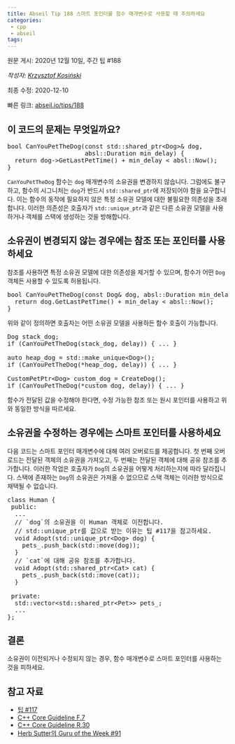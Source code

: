 ```yaml
---
title: Abseil Tip 188 스마트 포인터를 함수 매개변수로 사용할 때 주의하세요
categories:
 - cpp
 - abseil
tags:
---
```


원문 게시: 2020년 12월 10일, 주간 팁 #188

*작성자: [Krzysztof Kosiński](mailto:krzysio@google.com)*

최종 수정: 2020-12-10

빠른 링크: [abseil.io/tips/188](https://abseil.io/tips/188)

## 이 코드의 문제는 무엇일까요?

<pre class="prettyprint lang-cpp bad-code">
bool CanYouPetTheDog(const std::shared_ptr&lt;Dog&gt;& dog,
                     absl::Duration min_delay) {
  return dog-&gt;GetLastPetTime() + min_delay &lt; absl::Now();
}
</pre>

`CanYouPetTheDog` 함수는 `dog` 매개변수의 소유권을 변경하지 않습니다. 그럼에도 불구하고, 함수의 시그니처는 `dog`가 반드시 `std::shared_ptr`에 저장되어야 함을 요구합니다. 이는 함수의 동작에 필요하지 않은 특정 소유권 모델에 대한 불필요한 의존성을 초래합니다. 이러한 의존성은 호출자가 `std::unique_ptr`과 같은 다른 소유권 모델을 사용하거나 객체를 스택에 생성하는 것을 방해합니다.

## 소유권이 변경되지 않는 경우에는 참조 또는 포인터를 사용하세요

참조를 사용하면 특정 소유권 모델에 대한 의존성을 제거할 수 있으며, 함수가 어떤 `Dog` 객체든 사용할 수 있도록 허용됩니다.

<pre class="prettyprint lang-cpp code">
bool CanYouPetTheDog(const Dog& dog, absl::Duration min_delay) {
  return dog.GetLastPetTime() + min_delay &lt; absl::Now();
}
</pre>

위와 같이 정의하면 호출자는 어떤 소유권 모델을 사용하든 함수 호출이 가능합니다.

<pre class="prettyprint lang-cpp code">
Dog stack_dog;
if (CanYouPetTheDog(stack_dog, delay)) { ... }

auto heap_dog = std::make_unique&lt;Dog&gt;();
if (CanYouPetTheDog(*heap_dog, delay)) { ... }

CustomPetPtr&lt;Dog&gt; custom_dog = CreateDog();
if (CanYouPetTheDog(*custom_dog, delay)) { ... }
</pre>

함수가 전달된 값을 수정해야 한다면, 수정 가능한 참조 또는 원시 포인터를 사용하고 위와 동일한 방식을 따르세요.

## 소유권을 수정하는 경우에는 스마트 포인터를 사용하세요

다음 코드는 스마트 포인터 매개변수에 대해 여러 오버로드를 제공합니다. 첫 번째 오버로드는 전달된 객체의 소유권을 가져오고, 두 번째는 전달된 객체에 대해 공유 참조를 추가합니다. 이러한 작업은 호출자가 `Dog`의 소유권을 어떻게 처리하는지에 따라 달라집니다. 스택에 존재하는 `Dog`의 소유권은 가져올 수 없으므로 스택 객체는 이러한 방식으로 채택될 수 없습니다.

<pre class="prettyprint lang-cpp code">
class Human {
 public:
  ...
  // `dog`의 소유권을 이 Human 객체로 이전합니다.
  // std::unique_ptr를 값으로 받는 이유는 팁 #117을 참고하세요.
  void Adopt(std::unique_ptr&lt;Dog&gt; dog) {
    pets_.push_back(std::move(dog));
  }
  // `cat`에 대해 공유 참조를 추가합니다.
  void Adopt(std::shared_ptr&lt;Cat&gt; cat) {
    pets_.push_back(std::move(cat));
  }

 private:
  std::vector&lt;std::shared_ptr&lt;Pet&gt;&gt; pets_;
  ...
};
</pre>

## 결론

소유권이 이전되거나 수정되지 않는 경우, 함수 매개변수로 스마트 포인터를 사용하는 것을 피하세요.

## 참고 자료

- [팁 #117](/tips/117)
- [C++ Core Guideline F.7](https://isocpp.github.io/CppCoreGuidelines/CppCoreGuidelines#f7-for-general-use-take-t-or-t-arguments-rather-than-smart-pointers)
- [C++ Core Guideline R.30](https://isocpp.github.io/CppCoreGuidelines/CppCoreGuidelines#r30-take-smart-pointers-as-parameters-only-to-explicitly-express-lifetime-semantics)
- [Herb Sutter의 Guru of the Week #91](https://herbsutter.com/2013/06/05/gotw-91-solution-smart-pointer-parameters/)
